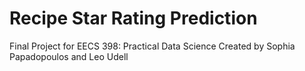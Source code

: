 # Recipe Star Rating Prediction
Final Project for EECS 398: Practical Data Science Created by Sophia Papadopoulos and Leo Udell
